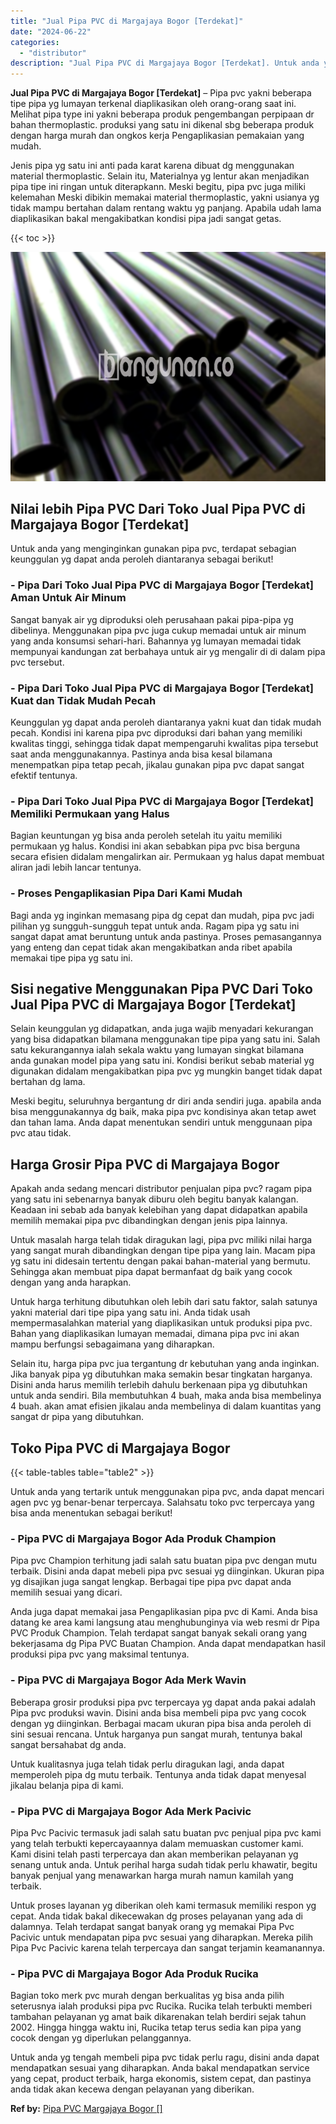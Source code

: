 ```yaml
---
title: "Jual Pipa PVC di Margajaya Bogor [Terdekat]"
date: "2024-06-22"
categories: 
  - "distributor"
description: "Jual Pipa PVC di Margajaya Bogor [Terdekat]. Untuk anda yg tengah membeli pipa pvc tidak perlu ragu, disini anda dapat mendapatkan sesuai yang diharapkan. An..."
---
```


**Jual Pipa PVC di Margajaya Bogor \[Terdekat\]** – Pipa pvc yakni beberapa tipe pipa yg lumayan terkenal diaplikasikan oleh orang-orang saat ini. Melihat pipa type ini yakni beberapa produk pengembangan perpipaan dr bahan thermoplastic. produksi yang satu ini dikenal sbg beberapa produk dengan harga murah dan ongkos kerja Pengaplikasian pemakaian yang mudah.

Jenis pipa yg satu ini anti pada karat karena dibuat dg menggunakan material thermoplastic. Selain itu, Materialnya yg lentur akan menjadikan pipa tipe ini ringan untuk diterapkann. Meski begitu, pipa pvc juga miliki kelemahan Meski dibikin memakai material thermoplastic, yakni usianya yg tidak mampu bertahan dalam rentang waktu yg panjang. Apabila udah lama diaplikasikan bakal mengakibatkan kondisi pipa jadi sangat getas.

{{< toc >}}

![Jual Pipa PVC di Margajaya Bogor [Terdekat]](/images/jaul-pipa-pvc-07.png)

## Nilai lebih Pipa PVC Dari Toko Jual Pipa PVC di Margajaya Bogor \[Terdekat\]

Untuk anda yang menginginkan gunakan pipa pvc, terdapat sebagian keunggulan yg dapat anda peroleh diantaranya sebagai berikut!

### \- Pipa Dari Toko Jual Pipa PVC di Margajaya Bogor \[Terdekat\] Aman Untuk Air Minum

Sangat banyak air yg diproduksi oleh perusahaan pakai pipa-pipa yg dibelinya. Menggunakan pipa pvc juga cukup memadai untuk air minum yang anda konsumsi sehari-hari. Bahannya yg lumayan memadai tidak mempunyai kandungan zat berbahaya untuk air yg mengalir di di dalam pipa pvc tersebut.

### \- Pipa Dari Toko Jual Pipa PVC di Margajaya Bogor \[Terdekat\] Kuat dan Tidak Mudah Pecah

Keunggulan yg dapat anda peroleh diantaranya yakni kuat dan tidak mudah pecah. Kondisi ini karena pipa pvc diproduksi dari bahan yang memiliki kwalitas tinggi, sehingga tidak dapat mempengaruhi kwalitas pipa tersebut saat anda menggunakannya. Pastinya anda bisa kesal bilamana menempatkan pipa tetap pecah, jikalau gunakan pipa pvc dapat sangat efektif tentunya.

### \- Pipa Dari Toko Jual Pipa PVC di Margajaya Bogor \[Terdekat\] Memiliki Permukaan yang Halus

Bagian keuntungan yg bisa anda peroleh setelah itu yaitu memiliki permukaan yg halus. Kondisi ini akan sebabkan pipa pvc bisa berguna secara efisien didalam mengalirkan air. Permukaan yg halus dapat membuat aliran jadi lebih lancar tentunya.

### \- Proses Pengaplikasian Pipa Dari Kami Mudah

Bagi anda yg inginkan memasang pipa dg cepat dan mudah, pipa pvc jadi pilihan yg sungguh-sungguh tepat untuk anda. Ragam pipa yg satu ini sangat dapat amat beruntung untuk anda pastinya. Proses pemasangannya yang enteng dan cepat tidak akan mengakibatkan anda ribet apabila memakai tipe pipa yg satu ini.

## Sisi negative Menggunakan Pipa PVC Dari Toko Jual Pipa PVC di Margajaya Bogor \[Terdekat\]

Selain keunggulan yg didapatkan, anda juga wajib menyadari kekurangan yang bisa didapatkan bilamana menggunakan tipe pipa yang satu ini. Salah satu kekurangannya ialah sekala waktu yang lumayan singkat bilamana anda gunakan model pipa yang satu ini. Kondisi berikut sebab material yg digunakan didalam mengakibatkan pipa pvc yg mungkin banget tidak dapat bertahan dg lama.

Meski begitu, seluruhnya bergantung dr diri anda sendiri juga. apabila anda bisa menggunakannya dg baik, maka pipa pvc kondisinya akan tetap awet dan tahan lama. Anda dapat menentukan sendiri untuk menggunaan pipa pvc atau tidak.

## Harga Grosir Pipa PVC di Margajaya Bogor

Apakah anda sedang mencari distributor penjualan pipa pvc? ragam pipa yang satu ini sebenarnya banyak diburu oleh begitu banyak kalangan. Keadaan ini sebab ada banyak kelebihan yang dapat didapatkan apabila memilih memakai pipa pvc dibandingkan dengan jenis pipa lainnya.

Untuk masalah harga telah tidak diragukan lagi, pipa pvc miliki nilai harga yang sangat murah dibandingkan dengan tipe pipa yang lain. Macam pipa yg satu ini didesain tertentu dengan pakai bahan-material yang bermutu. Sehingga akan membuat pipa dapat bermanfaat dg baik yang cocok dengan yang anda harapkan.

Untuk harga terhitung dibutuhkan oleh lebih dari satu faktor, salah satunya yakni material dari tipe pipa yang satu ini. Anda tidak usah mempermasalahkan material yang diaplikasikan untuk produksi pipa pvc. Bahan yang diaplikasikan lumayan memadai, dimana pipa pvc ini akan mampu berfungsi sebagaimana yang diharapkan.

Selain itu, harga pipa pvc jua tergantung dr kebutuhan yang anda inginkan. Jika banyak pipa yg dibutuhkan maka semakin besar tingkatan harganya. Disini anda harus memilih terlebih dahulu berkenaan pipa yg dibutuhkan untuk anda sendiri. Bila membutuhkan 4 buah, maka anda bisa membelinya 4 buah. akan amat efisien jikalau anda membelinya di dalam kuantitas yang sangat dr pipa yang dibutuhkan.

## Toko Pipa PVC di Margajaya Bogor

{{< table-tables table="table2" >}}

Untuk anda yang tertarik untuk menggunakan pipa pvc, anda dapat mencari agen pvc yg benar-benar terpercaya. Salahsatu toko pvc terpercaya yang bisa anda menentukan sebagai berikut!

### \- Pipa PVC di Margajaya Bogor Ada Produk Champion

Pipa pvc Champion terhitung jadi salah satu buatan pipa pvc dengan mutu terbaik. Disini anda dapat mebeli pipa pvc sesuai yg diinginkan. Ukuran pipa yg disajikan juga sangat lengkap. Berbagai tipe pipa pvc dapat anda memilih sesuai yang dicari.

Anda juga dapat memakai jasa Pengaplikasian pipa pvc di Kami. Anda bisa datang ke area kami langsung atau menghubunginya via web resmi dr Pipa PVC Produk Champion. Telah terdapat sangat banyak sekali orang yang bekerjasama dg Pipa PVC Buatan Champion. Anda dapat mendapatkan hasil produksi pipa pvc yang maksimal tentunya.

### \- Pipa PVC di Margajaya Bogor Ada Merk Wavin

Beberapa grosir produksi pipa pvc terpercaya yg dapat anda pakai adalah Pipa pvc produksi wavin. Disini anda bisa membeli pipa pvc yang cocok dengan yg diinginkan. Berbagai macam ukuran pipa bisa anda peroleh di sini sesuai rencana. Untuk harganya pun sangat murah, tentunya bakal sangat bersahabat dg anda.

Untuk kualitasnya juga telah tidak perlu diragukan lagi, anda dapat memperoleh pipa dg mutu terbaik. Tentunya anda tidak dapat menyesal jikalau belanja pipa di kami.

### \- Pipa PVC di Margajaya Bogor Ada Merk Pacivic

Pipa Pvc Pacivic termasuk jadi salah satu buatan pvc penjual pipa pvc kami yang telah terbukti kepercayaannya dalam memuaskan customer kami. Kami disini telah pasti terpercaya dan akan memberikan pelayanan yg senang untuk anda. Untuk perihal harga sudah tidak perlu khawatir, begitu banyak penjual yang menawarkan harga murah namun kamilah yang terbaik.

Untuk proses layanan yg diberikan oleh kami termasuk memiliki respon yg cepat. Anda tidak bakal dikecewakan dg proses pelayanan yang ada di dalamnya. Telah terdapat sangat banyak orang yg memakai Pipa Pvc Pacivic untuk mendapatan pipa pvc sesuai yang diharapkan. Mereka pilih Pipa Pvc Pacivic karena telah terpercaya dan sangat terjamin keamanannya.

### \- Pipa PVC di Margajaya Bogor Ada Produk Rucika

Bagian toko merk pvc murah dengan berkualitas yg bisa anda pilih seterusnya ialah produksi pipa pvc Rucika. Rucika telah terbukti memberi tambahan pelayanan yg amat baik dikarenakan telah berdiri sejak tahun 2002. Hingga hingga waktu ini, Rucika tetap terus sedia kan pipa yang cocok dengan yg diperlukan pelanggannya.

Untuk anda yg tengah membeli pipa pvc tidak perlu ragu, disini anda dapat mendapatkan sesuai yang diharapkan. Anda bakal mendapatkan service yang cepat, product terbaik, harga ekonomis, sistem cepat, dan pastinya anda tidak akan kecewa dengan pelayanan yang diberikan.

**Ref by:** [Pipa PVC Margajaya Bogor []](https://id.wikipedia.org/wiki/Pipa)
